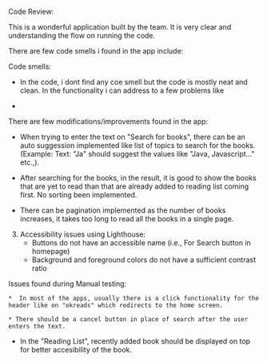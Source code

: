 Code Review:

This is a wonderful application built by the team. It is very clear and understanding the flow on running the code.

There are few code smells i found in the app include:

Code smells:
 
 * In the code, i dont find any coe smell but the code is mostly neat and clean.
In the functionality i can address to a few problems like

* 

 There are few modifications/improvements found in the app:

 
 *  When trying to enter the text on "Search for books", there can be an auto suggession implemented like list of topics to search for the books. (Example: Text: "Ja" should suggest the values like "Java, Javascript..." etc.,).

 *  After searching for the books, in the result, it is good to show the books that are yet to read than that are already added to reading list coming first. No sorting been implemented.

 *  There can be pagination implemented as the number of books increases, it takes too long to read all the books in a single page.

 3. Accessibility issues using Lighthouse:
    * Buttons do not have an accessible name (i.e., For Search button in homepage)
    * Background and foreground colors do not have a sufficient contrast ratio


 Issues found during Manual testing:

    *  In most of the apps, usually there is a click functionality for the header like on "okreads" which redirects to the home screen.

    * There should be a cancel button in place of search after the user enters the text.

   *  In the "Reading List", recently added book should be displayed on top for better accesibility of the book.





 


